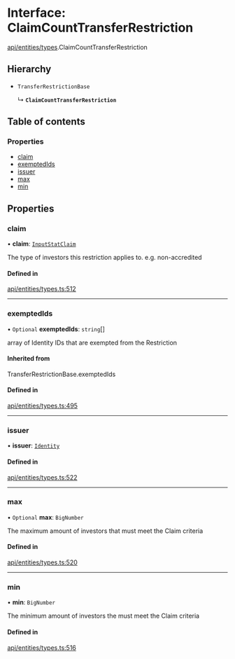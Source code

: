 # Interface: ClaimCountTransferRestriction

[api/entities/types](../wiki/api.entities.types).ClaimCountTransferRestriction

## Hierarchy

- `TransferRestrictionBase`

  ↳ **`ClaimCountTransferRestriction`**

## Table of contents

### Properties

- [claim](../wiki/api.entities.types.ClaimCountTransferRestriction#claim)
- [exemptedIds](../wiki/api.entities.types.ClaimCountTransferRestriction#exemptedids)
- [issuer](../wiki/api.entities.types.ClaimCountTransferRestriction#issuer)
- [max](../wiki/api.entities.types.ClaimCountTransferRestriction#max)
- [min](../wiki/api.entities.types.ClaimCountTransferRestriction#min)

## Properties

### claim

• **claim**: [`InputStatClaim`](../wiki/api.entities.types#inputstatclaim)

The type of investors this restriction applies to. e.g. non-accredited

#### Defined in

[api/entities/types.ts:512](https://github.com/PolymeshAssociation/polymesh-sdk/blob/9a8715021/src/api/entities/types.ts#L512)

___

### exemptedIds

• `Optional` **exemptedIds**: `string`[]

array of Identity IDs that are exempted from the Restriction

#### Inherited from

TransferRestrictionBase.exemptedIds

#### Defined in

[api/entities/types.ts:495](https://github.com/PolymeshAssociation/polymesh-sdk/blob/9a8715021/src/api/entities/types.ts#L495)

___

### issuer

• **issuer**: [`Identity`](../wiki/api.entities.Identity.Identity)

#### Defined in

[api/entities/types.ts:522](https://github.com/PolymeshAssociation/polymesh-sdk/blob/9a8715021/src/api/entities/types.ts#L522)

___

### max

• `Optional` **max**: `BigNumber`

The maximum amount of investors that must meet the Claim criteria

#### Defined in

[api/entities/types.ts:520](https://github.com/PolymeshAssociation/polymesh-sdk/blob/9a8715021/src/api/entities/types.ts#L520)

___

### min

• **min**: `BigNumber`

The minimum amount of investors the must meet the Claim criteria

#### Defined in

[api/entities/types.ts:516](https://github.com/PolymeshAssociation/polymesh-sdk/blob/9a8715021/src/api/entities/types.ts#L516)
